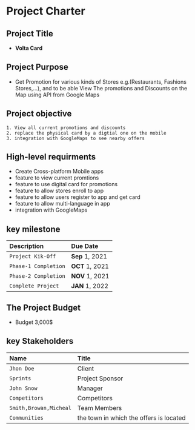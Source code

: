 
# Project Charter

## Project Title
* **Volta Card**
## Project Purpose 
* Get Promotion for various kinds of Stores e.g.(Restaurants, Fashions Stores,...), and to be able View The promotions and Discounts on the Map using API from Google Maps

## Project objective
    1. View all current promotions and discounts 
    2. replace the physical card by a digtial one on the mobile 
    3. integration with GoogleMaps to see nearby offers 

## High-level requirments
* Create Cross-platform Mobile apps
* feature to view current promtions 
* feature to use digital card for promotions 
* feature to allow stores enroll to app
* feature to allow users register to app and get card
* feature to allow multi-language in app 
* integration with GoogleMaps


## key milestone

| Description | Due Date                       |
| :-------- | :-------------------------------- |
| `Project Kik-Off` |  **Sep** 1, 2021 |
| `Phase-1 Completion` |  **OCT** 1, 2021 |
| `Phase-2 Completion` |  **NOV** 1, 2021 |
| `Complete Project` |  **JAN** 1, 2022 |

  

## The Project Budget
* Budget 3,000$

## key Stakeholders

| Name | Title                       |
| :-------- | :-------------------------------- |
| `Jhon Doe` |  Client |
| `Sprints` |  Project Sponsor |
| `John Snow` |  Manager |
| `Competitors` |  Competitors |
| `Smith,Browan,Micheal` |   Team Members |
| `Communities` |   the town in which the offers is located |
